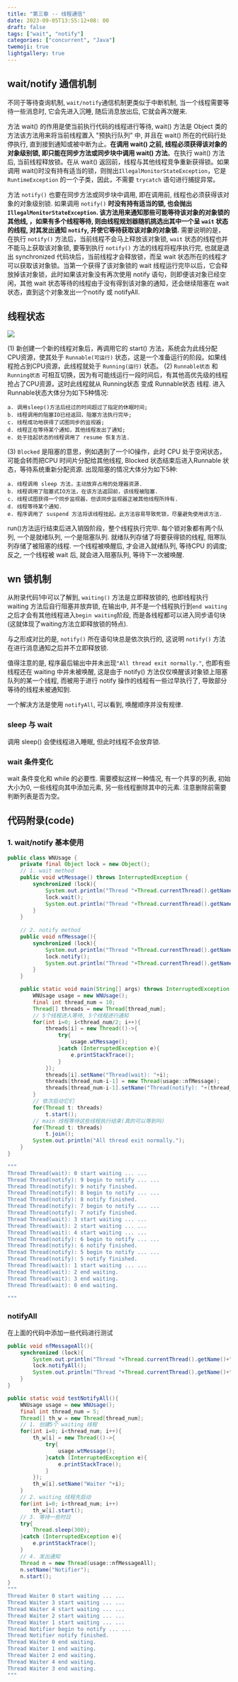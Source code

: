 ```yaml
---
title: "第三章 -- 线程通信"
date: 2023-09-05T13:55:12+08: 00
draft: false
tags: ["wait", "notify"]
categories: ["concurrent", "Java"]
twemoji: true
lightgallery: true
---
```


## wait/notify 通信机制
不同于等待查询机制, `wait/notify`通信机制更类似于中断机制, 当一个线程需要等待一些消息时, 它会先进入沉睡, 随后消息放出后, 它就会再次醒来.

方法 wait() 的作用是使当前执行代码的线程进行等待, wait() 方法是 Object 类的方法该方法用来将当前线程置入 "预执行队列" 中, 并且在 wait() 所在的代码行处停执行, 直到接到通知或被中断为止。**在调用 wait() 之前, 线程必须获得该对象的对象级别锁, 即只能在同步方法或同步块中调用 wait() 方法**。在执行 wait() 方法后, 当前线程释放锁。在从 wait() 返回前，线程与其他线程竞争重新获得锁。如果调用 wait()时没有持有适当的锁，则抛出`IllegalMonitorStateException`，它是 `RuntimeException` 的一个子类，因此，不需要 `trycatch` 语句进行捕捉异常。

方法 `notify()` 也要在同步方法或同步块中调用, 即在调用前, 线程也必须获得该对象的对象级别锁. 如果调用 `notify()` **时没有持有适当的锁, 也会抛出 `IllegalMonitorStateException`. 该方法用来通知那些可能等待该对象的对象锁的其他线, ，如果有多个线程等待, 则由线程规划器随机挑选出其中一个呈 `wait` 状态的线程, 对其发出通知 `notify`, 并使它等待获取该对象的对象锁.** 需要说明的是，在执行 `notify()` 方法后，当前线程不会马上释放该对象锁, `wait` 状态的线程也并不能马上获取该对象锁, 要等到执行 `notify()` 方法的线程将程序执行完, 也就是退出 synchronized 代码块后，当前线程才会释放锁，而呈 wait 状态所在的线程才可以获取该对象锁。当第一个获得了该对象锁的 wait 线程运行完毕以后，它会释放掉该对象锁，此时如果该对象没有再次使用 notify 语句，则即便该对象已经空闲，其他 wait 状态等待的线程由于没有得到该对象的通知，还会继续阻塞在 wait 状态，直到这个对象发出一个notify 或 notifyAll.

## 线程状态
![](image/2023-09-05-15-06-29.png)

(1) 新创建一个新的线程对象后，再调用它的 start() 方法，系统会为此线分配 CPU资源，使其处于 `Runnable(可运行)` 状态，这是一个准备运行的阶段。如果线程抢占到CPU资源，此线程就处于 `Running(运行)` 状态。
(2) `Runnable状态` 和 `Running状态` 可相互切换，因为有可能线运行一段时间后，有其他高优先级的线程抢占了CPU资源，这时此线程就从 Running状态 变成 Runnable状态 线程. 进入Runnable状态大体分为如下5种情况:
```
a. 调用sleep()方法后经过的时间超过了指定的休眠时间;
b. 线程调用的阻塞IO已经返回，阻塞方法执行完毕;
c. 线程成功地获得了试图同步的监视器;
d. 线程正在等待某个通知，其他线程发出了通知;
e. 处于挂起状态的线程调用了 resume 恢复方法.
```
(3) `Blocked` 是阻塞的意思，例如遇到了一个IO操作，此时 CPU 处于空闲状态，可能会转而把CPU 时间片分配给其他线程, Blocked 状态结束后进入Runnable 状态，等待系统重新分配资源. 出现阻塞的情况大体分为如下5种:
```
a. 线程调用 sleep 方法，主动放弃占用的处理器资源.
b. 线程调用了阻塞式IO方法，在该方法返回前，该线程被阻塞.
c. 线程试图获得一个同步监视器，但该同步监视器正被其他线程所持有.
d. 线程等待某个通知.
e. 程序调用了 suspend 方法将该线程挂起。此方法容易导致死锁，尽量避免使用该方法.
```
run()方法运行结束后进入销毁阶段，整个线程执行完毕. 每个锁对象都有两个队列, 一个是就绪队列, 一个是阻塞队列. 就绪队列存储了将要获得锁的线程, 阻寒队列存储了被阻塞的线程. 一个线程被唤醒后, 才会进入就绪队列, 等待CPU 的调度; 反之, 一个线程被 wait 后, 就会进入阻塞队列, 等待下一次被唤醒.

## wn 锁机制
从附录代码1中可以了解到, `waiting()` 方法是立即释放锁的, 也即线程执行 waiting 方法后自行阻塞并放弃锁, 在输出中, 并不是一个线程执行到`end waiting`之后才会有其他线程进入`begin waiting`阶段, 而是各线程都可以进入同步语句块(这就体现了waiting方法立即释放锁的特点).

与之形成对比的是, `notify()` 所在语句块总是依次执行的, 这说明 `notify()` 方法在进行消息通知之后并不立即释放锁.

值得注意的是, 程序最后输出中并未出现`"All thread exit normally."`, 也即有些线程还在 waiting 中并未被唤醒, 这是由于 notify() 方法仅仅唤醒该对象锁上阻塞队列的某一个线程, 而被用于进行 notify 操作的线程有一些过早执行了, 导致部分等待的线程未被通知到. 

一个解决方法是使用 `notifyAll`, 可以看到, 唤醒顺序并没有规律.

### sleep 与 wait
调用 sleep() 会使线程进入睡眠, 但此时线程不会放弃锁.

### wait 条件变化
wait 条件变化和 while 的必要性.
需要模拟这样一种情况, 有一个共享的列表, 初始大小为0, 一些线程向其中添加元素, 另一些线程删除其中的元素. 注意删除前需要判断列表是否为空。




## 代码附录(code)
### 1. wait/notify 基本使用
```java
public class WNUsage {
    private final Object lock = new Object();
    // 1. wait method
    public void wtMessage() throws InterruptedException {
        synchronized (lock){
            System.out.println("Thread "+Thread.currentThread().getName()+" start waiting ... ...");
            lock.wait();
            System.out.println("Thread "+Thread.currentThread().getName()+" end waiting.");
        }
    }
    
    // 2. notify method
    public void nfMessage(){
        synchronized (lock){
            System.out.println("Thread "+Thread.currentThread().getName()+" begin to notify ... ...");
            lock.notify();
            System.out.println("Thread "+Thread.currentThread().getName()+" notify finished.");
        }
    }

    public static void main(String[] args) throws InterruptedException {
        WNUsage usage = new WNUsage();
        final int thread_num = 10;
        Thread[] threads = new Thread[thread_num];
        // 5个线程进入等待, 5个线程进行通知
        for(int i=0; i<thread_num/2; i++){
            threads[i] = new Thread(()->{
                try{
                    usage.wtMessage();
                }catch (InterruptedException e){
                    e.printStackTrace();
                }
            });
            threads[i].setName("Thread(wait): "+i);
            threads[thread_num-i-1] = new Thread(usage::nfMessage);
            threads[thread_num-i-1].setName("Thread(notify): "+(thread_num-i-1));
        }
        // 依次启动它们
        for(Thread t: threads)
            t.start();
        // main 线程等待这些线程执行结束(真的可以等到吗)
        for(Thread t: threads)
            t.join();
        System.out.println("All thread exit normally.");
    }
}

"""
Thread Thread(wait): 0 start waiting ... ...
Thread Thread(notify): 9 begin to notify ... ...
Thread Thread(notify): 9 notify finished.
Thread Thread(notify): 8 begin to notify ... ...
Thread Thread(notify): 8 notify finished.
Thread Thread(notify): 7 begin to notify ... ...
Thread Thread(notify): 7 notify finished.
Thread Thread(wait): 3 start waiting ... ...
Thread Thread(wait): 2 start waiting ... ...
Thread Thread(wait): 4 start waiting ... ...
Thread Thread(notify): 6 begin to notify ... ...
Thread Thread(notify): 6 notify finished.
Thread Thread(notify): 5 begin to notify ... ...
Thread Thread(notify): 5 notify finished.
Thread Thread(wait): 1 start waiting ... ...
Thread Thread(wait): 2 end waiting.
Thread Thread(wait): 3 end waiting.
Thread Thread(wait): 0 end waiting.

"""
```

### notifyAll
在上面的代码中添加一些代码进行测试
```java
public void nfMessageAll(){
    synchronized (lock){
        System.out.println("Thread "+Thread.currentThread().getName()+" begin to notify ... ...");
        lock.notifyAll();
        System.out.println("Thread "+Thread.currentThread().getName()+" notify finished.");
    }
}

public static void testNotifyAll(){
    WNUsage usage = new WNUsage();
    final int thread_num = 5;
    Thread[] th_w = new Thread[thread_num];
    // 1. 创建5个 waiting 线程
    for(int i=0; i<thread_num; i++){
        th_w[i] = new Thread(()->{
            try{
                usage.wtMessage();
            }catch (InterruptedException e){
                e.printStackTrace();
            }
        });
        th_w[i].setName("Waiter "+i);
    }
    // 2. waiting 线程先启动
    for(int i=0; i<thread_num; i++)
        th_w[i].start();
    // 3. 等待一些时日
    try{
        Thread.sleep(300);
    }catch (InterruptedException e){
        e.printStackTrace();
    }
    // 4. 发出通知
    Thread n = new Thread(usage::nfMessageAll);
    n.setName("Notifier");
    n.start();
}
"""
Thread Waiter 0 start waiting ... ...
Thread Waiter 3 start waiting ... ...
Thread Waiter 4 start waiting ... ...
Thread Waiter 2 start waiting ... ...
Thread Waiter 1 start waiting ... ...
Thread Notifier begin to notify ... ...
Thread Notifier notify finished.
Thread Waiter 0 end waiting.
Thread Waiter 1 end waiting.
Thread Waiter 2 end waiting.
Thread Waiter 4 end waiting.
Thread Waiter 3 end waiting.
"""
```




